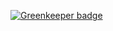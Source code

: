 
[![Greenkeeper badge](https://badges.greenkeeper.io/thebinarypenguin/jwt-fresh-server.svg)](https://greenkeeper.io/)

